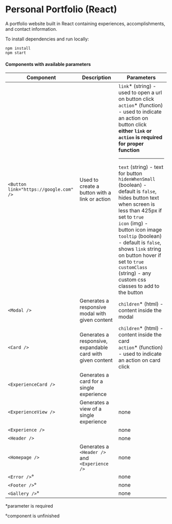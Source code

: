 # Personal Portfolio (React)
A portfolio website built in React containing experiences, accomplishments, and contact information.

To install dependencies and run locally:
```
npm install
npm start
```

#### Components with available parameters
| Component   | Description  | Parameters |
| ----------- | -----------  | -----------|
| `<Button link="https://google.com" />`  | Used to create a button with a link or action | `link`* (string) - used to open a url on button click <br> `action`* (function) - used to indicate an action on button click <br> <b>either `link` or `action` is required for proper function</b> <br><hr> `text` (string) - text for button <br> `hidenWhenSmall` (boolean) - default is `false`, hides button text when screen is less than 425px if set to `true` <br> `icon` (img) - button icon image <br> `tooltip` (boolean) - default is `false`, shows `link` string on button hover if set to `true` <br> `customClass` (string) - any custom css classes to add to the button |
| `<Modal />` | Generates a responsive modal with given content | `children`* (html) - content inside the modal |
| `<Card />` | Generates a responsive, expandable card with given content | `children`* (html) - content inside the card <br> `action`* (function) - used to indicate an action on card click |
| `<ExperienceCard />` | Generates a card for a single experience |     |
| `<ExperienceView />` | Generates a view of a single experience | none |
| `<Experience />` |                | none |
| `<Header />` |                   | none |
| `<Homepage />` | Generates a `<Header />` and `<Experience />` | none |
| `<Error />`&#176; |                | none |
| `<Footer />`&#176; |                | none |
| `<Gallery />`&#176; |                | none |

*parameter is required

&#176;component is unfinished